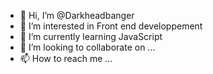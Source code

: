 - 👋 Hi, I’m @Darkheadbanger
- 👀 I’m interested in Front end developpement 
- 🌱 I’m currently learning JavaScript 
- 💞️ I’m looking to collaborate on ...
- 📫 How to reach me ...

<!---
Darkheadbanger/Darkheadbanger is a ✨ special ✨ repository because its `README.md` (this file) appears on your GitHub profile.
You can click the Preview link to take a look at your changes.
--->
